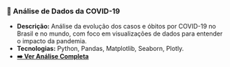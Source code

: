 ### 🦠 Análise de Dados da COVID-19
- **Descrição:** Análise da evolução dos casos e óbitos por COVID-19 no Brasil e no mundo, com foco em visualizações de dados para entender o impacto da pandemia.
- **Tecnologias:** Python, Pandas, Matplotlib, Seaborn, Plotly.
- **[➡️ Ver Análise Completa](./covid_19.ipynb)**
